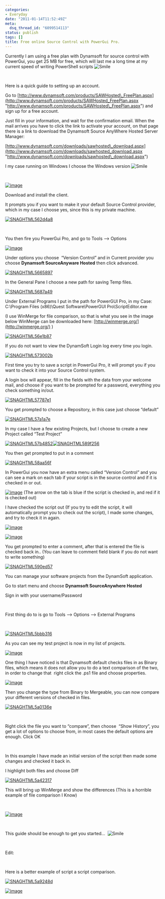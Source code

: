```yaml
---
categories:
- Everyday
date: "2011-01-14T11:52:49Z"
meta:
  dsq_thread_id: "6099514113"
status: publish
tags: []
title: Free online Source Control with PowerGui Pro.
---
```

Currently I am using a free plan with Dynamsoft for source control with PowerGui, you get 25 MB for free, which will last me a long time at my current speed of writing PowerShell scripts ![Smile](/assets/images/wlEmoticon-smile.png)

&nbsp;

Here is a quick guide to setting up an account.

Go to [http://www.dynamsoft.com/products/SAWHosted\_FreePlan.aspx](http://www.dynamsoft.com/products/SAWHosted_FreePlan.aspx "http://www.dynamsoft.com/products/SAWHosted\_FreePlan.aspx") and sign up for a free account.

Just fill in your information, and wait for the confirmation email. When the mail arrives you have to click the link to activate your account, on that page there is a link to download the Dynamsoft Source AnyWhere Hosted Server Manager:

[http://www.dynamsoft.com/downloads/sawhosted\_download.aspx](http://www.dynamsoft.com/downloads/sawhosted_download.aspx "http://www.dynamsoft.com/downloads/sawhosted\_download.aspx")

I my case running on Windows I choose the Windows version ![Smile](/assets/images/wlEmoticon-smile.png)

&nbsp;

[![image](/assets/images/image_thumb.png "image")](http://www.xipher.dk/assets/images/uploads/image.png)

Download and install the client.

It prompts you if you want to make it your default Source Control provider, which in my case I choose yes, since this is my private machine.

[![SNAGHTML562d4a8](/assets/images/SNAGHTML562d4a8_thumb.png "SNAGHTML562d4a8")](http://www.xipher.dk/assets/images/uploads/SNAGHTML562d4a8.png)

&nbsp;

You then fire you PowerGui Pro, and go to Tools –\> Options

[![image](/assets/images/image_thumb1.png "image")](http://www.xipher.dk/assets/images/uploads/image1.png)

Under options you choose&nbsp; “Version Control” and in Current provider you choose **Dynamsoft SourceAnyware Hosted** then click advanced.

[![SNAGHTML5665897](/assets/images/SNAGHTML5665897_thumb.png "SNAGHTML5665897")](http://www.xipher.dk/assets/images/uploads/SNAGHTML5665897.png)

In the General Pane I choose a new path for saving Temp files.

[![SNAGHTML5687a49](/assets/images/SNAGHTML5687a49_thumb.png "SNAGHTML5687a49")](http://www.xipher.dk/assets/images/uploads/SNAGHTML5687a49.png)

Under External Programs I put in the path for PowerGUI Pro, in my Case: C:\Program Files (x86)\Quest Software\PowerGUI Pro\ScriptEditor.exe

(I use WinMerge for file comparison, so that is what you see in the image below WinMerge can be downloaded here: [http://winmerge.org/](http://winmerge.org/) )

[![SNAGHTML56e1b87](/assets/images/SNAGHTML56e1b87_thumb.png "SNAGHTML56e1b87")](http://www.xipher.dk/assets/images/uploads/SNAGHTML56e1b87.png)

If you do not want to view the DynamSoft Login log every time you login.

[![SNAGHTML573002b](/assets/images/SNAGHTML573002b_thumb.png "SNAGHTML573002b")](http://www.xipher.dk/assets/images/uploads/SNAGHTML573002b.png)

First time you try to save a script in PowerGui Pro, it will prompt you if you want to check it into your Source Control system.

A login box will appear, fill in the fields with the data from your welcome mail, and choose if you want to be prompted for a password, everything you check something in/out.

[![SNAGHTML57787e1](/assets/images/SNAGHTML57787e1_thumb.png "SNAGHTML57787e1")](http://www.xipher.dk/assets/images/uploads/SNAGHTML57787e1.png)

You get prompted to choose a Repository, in this case just choose “default”

[![SNAGHTML57a1a7e](/assets/images/SNAGHTML57a1a7e_thumb.png "SNAGHTML57a1a7e")](http://www.xipher.dk/assets/images/uploads/SNAGHTML57a1a7e.png)

In my case I have a few existing Projects, but I choose to create a new Project called “Test Project”

[![SNAGHTML57b4852](/assets/images/SNAGHTML57b4852_thumb.png "SNAGHTML57b4852")](http://www.xipher.dk/assets/images/uploads/SNAGHTML57b4852.png)[![SNAGHTML589f256](/assets/images/SNAGHTML589f256_thumb.png "SNAGHTML589f256")](http://www.xipher.dk/assets/images/uploads/SNAGHTML589f256.png)

You then get prompted to put in a comment

[![SNAGHTML58aa56f](/assets/images/SNAGHTML58aa56f_thumb.png "SNAGHTML58aa56f")](http://www.xipher.dk/assets/images/uploads/SNAGHTML58aa56f.png)

In PowerGui you now have an extra menu called “Version Control” and you can see a mark on each tab if your script is in the source control and if it is checked in or out.

[![image](/assets/images/image_thumb2.png "image")](http://www.xipher.dk/assets/images/uploads/image2.png) (The arrow on the tab is blue if the script is checked in, and red if it is checked out)

I have checked the script out (If you try to edit the script, it will automatically prompt you to check out the script), I made some changes, and try to check it in again.

[![image](/assets/images/image_thumb3.png "image")](http://www.xipher.dk/assets/images/uploads/image3.png)

[![image](/assets/images/image_thumb4.png "image")](http://www.xipher.dk/assets/images/uploads/image4.png)

You get prompted to enter a comment, after that is entered the file is checked back in.. (You can leave to comment field blank if you do not want to write something)

[![SNAGHTML590ed57](/assets/images/SNAGHTML590ed57_thumb.png "SNAGHTML590ed57")](http://www.xipher.dk/assets/images/uploads/SNAGHTML590ed57.png)

You can manage your software projects from the DynamSoft application.

Go to start menu and choose **Dynamsoft SourceAnywhere Hosted**

Sign in with your username/Password

&nbsp;

First thing do to is go to Tools –\> Options –\> External Programs

&nbsp;

[![SNAGHTML5bbb316](/assets/images/SNAGHTML5bbb316_thumb.png "SNAGHTML5bbb316")](http://www.xipher.dk/assets/images/uploads/SNAGHTML5bbb316.png)

As you can see my test project is now in my list of projects.

[![image](/assets/images/image_thumb5.png "image")](http://www.xipher.dk/assets/images/uploads/image5.png)

One thing I have noticed is that Dynamsoft default checks files in as Binary files, which means it does not allow you to do a text comparison of the two, in order to change that&nbsp; right click the .ps1 file and choose properties.

[![image](/assets/images/image_thumb6.png "image")](http://www.xipher.dk/assets/images/uploads/image6.png)

Then you change the type from Binary to Mergeable, you can now compare your different versions of checked in files.

[![SNAGHTML5a0136e](/assets/images/SNAGHTML5a0136e_thumb.png "SNAGHTML5a0136e")](http://www.xipher.dk/assets/images/uploads/SNAGHTML5a0136e.png)

&nbsp;

Right click the file you want to “compare”, then choose&nbsp; “Show History”, you get a lot of options to choose from, in most cases the default options are enough. Click OK

&nbsp;

In this example I have made an initial version of the script then made some changes and checked it back in.

I highlight both files and choose Diff

[![SNAGHTML5a42317](/assets/images/SNAGHTML5a42317_thumb.png "SNAGHTML5a42317")](http://www.xipher.dk/assets/images/uploads/SNAGHTML5a42317.png)

This will bring up WinMerge and show the differences (This is a horrible example of file comparison I Know)

&nbsp;

[![image](/assets/images/image_thumb8.png "image")](http://www.xipher.dk/assets/images/uploads/image8.png)

&nbsp;

This guide should be enough to get you started…&nbsp; ![Smile](/assets/images/wlEmoticon-smile.png)

&nbsp;

Edit:

&nbsp;

Here is a better example of script a script comparison.

[![SNAGHTML5a9248d](/assets/images/SNAGHTML5a9248d_thumb.png "SNAGHTML5a9248d")](http://www.xipher.dk/assets/images/uploads/SNAGHTML5a9248d.png)

[![image](/assets/images/image_thumb9.png "image")](http://www.xipher.dk/assets/images/uploads/image9.png)

